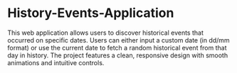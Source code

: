 # History-Events-Application
This web application allows users to discover historical events that occurred on specific dates. Users can either input a custom date (in dd/mm format) or use the current date to fetch a random historical event from that day in history. The project features a clean, responsive design with smooth animations and intuitive controls.
